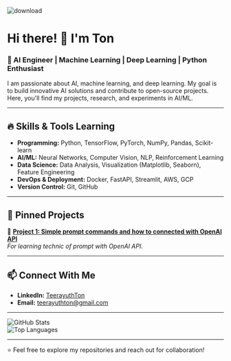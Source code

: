 ![download](https://user-images.githubusercontent.com/12950654/180751496-f24d986b-4758-465c-93ce-cbacd0dc02c9.png)

# Hi there! 👋 I'm Ton

### 🚀 AI Engineer | Machine Learning | Deep Learning | Python Enthusiast

I am passionate about AI, machine learning, and deep learning. 
My goal is to build innovative AI solutions and contribute to open-source projects. 
Here, you'll find my projects, research, and experiments in AI/ML.

---

## 🔥 Skills & Tools Learning
- **Programming:** Python, TensorFlow, PyTorch, NumPy, Pandas, Scikit-learn
- **AI/ML:** Neural Networks, Computer Vision, NLP, Reinforcement Learning
- **Data Science:** Data Analysis, Visualization (Matplotlib, Seaborn), Feature Engineering
- **DevOps & Deployment:** Docker, FastAPI, Streamlit, AWS, GCP
- **Version Control:** Git, GitHub

---

## 📌 Pinned Projects
🔹 **[Project 1: Simple prompt commands and how to connected with OpenAI API](https://github.com/teerayuthton/AI-Learning/tree/main/prompt_commands)**  
_For learning technic of prompt with OpenAI API._

---

## 📫 Connect With Me
- **LinkedIn:** [TeerayuthTon](https://linkedin.com/in/teerayuthton)
- **Email:** teerayuthton@gmail.com

---

![GitHub Stats](https://github-readme-stats.vercel.app/api?username=yourusername&show_icons=true&theme=radical)  
![Top Languages](https://github-readme-stats.vercel.app/api/top-langs/?username=yourusername&layout=compact&theme=radical)

---

⭐ Feel free to explore my repositories and reach out for collaboration!


<!---
teerayuthton/teerayuthton is a ✨ special ✨ repository because its `README.md` (this file) appears on your GitHub profile.
You can click the Preview link to take a look at your changes.
--->
